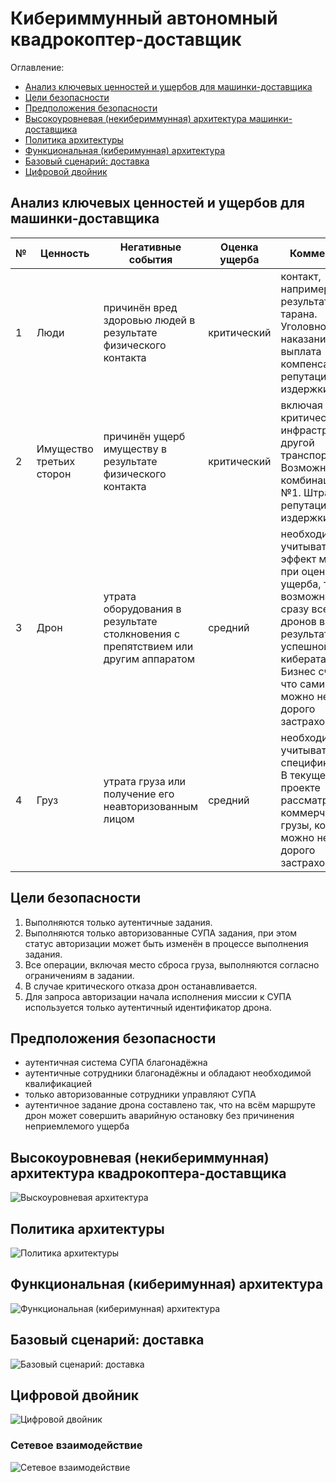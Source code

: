 # Кибериммунный автономный квадрокоптер-доставщик

Оглавление:

- [Анализ ключевых ценностей и ущербов для машинки-доставщика](#анализ-ключевых-ценностей-и-ущербов-для-машинки-доставщика)
- [Цели безопасности](#цели-безопасности)
- [Предположения безопасности](#предположения-безопасности)
- [Высокоуровневая (некибериммунная) архитектура машинки-доставщика](#высокоуровневая-некибериммунная-архитектура-машинки-доставщика)
- [Политика архитектуры](#политика-архитектуры)
- [Функциональная (киберимунная) архитектура](#функциональная-киберимунная-архитектура)
- [Базовый сценарий: доставка](#базовый-сценарий-доставка)
- [Цифровой двойник](#цифровой-двойник)

## Анализ ключевых ценностей и ущербов для машинки-доставщика

| №   | Ценность | Негативные события | Оценка ущерба | Комментарий |
| --- | -------- | ------------------ | ------------- | ----------- |
| 1 | Люди     | причинён вред здоровью людей в результате физического контакта |  критический | контакт, например, в результате тарана. Уголовное наказание, выплата компенсаций, репутационные издержки |
| 2 | Имущество третьих сторон | причинён ущерб имуществу в результате физического контакта | критический | включая критическую инфраструктуру и другой транспорт. Возможна комбинация с №1. Штрафы, репутационные издержки |
| 3 | Дрон | утрата оборудования в результате столкновения с препятствием или другим аппаратом | средний | необходимо учитывать эффект масштаба при оценке этого ущерба, т.к. возможна утрата сразу всех дронов в результате успешной кибератаки. Бизнес считает, что сами дроны можно не очень дорого застраховать |
| 4 | Груз | утрата груза или получение его неавторизованным лицом | средний | необходимо учитывать специфику груза. В текущем проекте рассматриваются коммерческие грузы, которые можно не очень дорого застраховать |

## Цели безопасности

1. Выполняются только аутентичные задания.
2. Выполняются только авторизованные СУПА задания, при этом статус авторизации может быть изменён в процессе выполнения задания.
3. Все операции, включая место сброса груза, выполняются согласно ограничениям в задании.
4. В случае критического отказа дрон останавливается.
5. Для запроса авторизации начала исполнения миссии к СУПА используется только аутентичный идентификатор дрона.

## Предположения безопасности

- аутентичная система СУПА благонадёжна
- аутентичные сотрудники благонадёжны и обладают необходимой квалификацией
- только авторизованные сотрудники управляют СУПА
- аутентичное задание дрона составлено так, что на всём маршруте дрон может совершить аварийную остановку без причинения неприемлемого ущерба

## Высокоуровневая (некибериммунная) архитектура квадрокоптера-доставщика

![Выскоуровневая архитектура](scheme3.jpg)

## Политика архитектуры

![Политика архитектуры](scheme4.jpg)

## Функциональная (киберимунная) архитектура

![Функциональная (киберимунная) архитектура](scheme.jpg)

## Базовый сценарий: доставка

![Базовый сценарий: доставка](scheme2.jpg)

## Цифровой двойник

![Цифровой двойник](scheme5.jpg)

### Сетевое взаимодействие

![Сетевое взаимодействие](scheme6.jpg)
